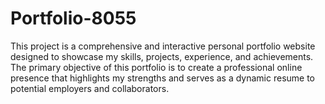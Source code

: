 # Portfolio-8055
This project is a comprehensive and interactive personal portfolio website designed to showcase my skills, projects, experience, and achievements. The primary objective of this portfolio is to create a professional online presence that highlights my strengths and serves as a dynamic resume to potential employers and collaborators.
